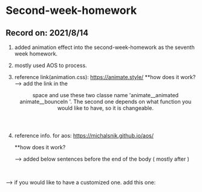 # Second-week-homework 

## Record on: 2021/8/14


1. added animation effect into the second-week-homework as the seventh week homework.

2. mostly used AOS to process. 


3. reference link(animation.css):
    https://animate.style/
    **how does it work?
    --> add the link in the <header> space and use these two classe name 'animate__animated animate__bounceIn '. 
    The second one depends on what function you would like to have, so it is changeable.
    
4. reference info. for aos:
    https://michalsnik.github.io/aos/

    **how does it work?
    

    --> added below sentences before the end of the body ( mostly after </footer>) <br>
<link rel="stylesheet" href="https://unpkg.com/aos@next/dist/aos.css" />
<script src="https://unpkg.com/aos@next/dist/aos.js"></script>
<script>
 AOS.init();
</script> <br>



--> if you would like to have a customized one. add this one:
    <link rel="stylesheet" href="https://unpkg.com/aos@next/dist/aos.css" />
    <script src="https://unpkg.com/aos@next/dist/aos.js"></script>
     <script>
    AOS.init({
    // Global settings:
     disable: false, // accepts following values: 'phone', 'tablet', 'mobile', boolean, expression or function </br>
     startEvent: 'DOMContentLoaded', // name of the event dispatched on the document, that AOS should initialize on 
     initClassName: 'aos-init', // class applied after initialization  </br>
     animatedClassName: 'aos-animate', // class applied on animation    </br>
     useClassNames: false, // if true, will add content of `data-aos` as classes on scroll   </br>
     disableMutationObserver: false, // disables automatic mutations' detections (advanced)  </br>
     debounceDelay: 50, // the delay on debounce used while resizing window (advanced)  </br>
    throttleDelay: 99, // the delay on throttle used while scrolling the page (advanced)  </br>
  
 
    // Settings that can be overridden on per-element basis, by `data-aos-*` attributes:  </br>
    offset: 120, // offset (in px) from the original trigger point -->從哪個位置開始跑效果，預設的位置已經很好的。  </br>
    delay: 0, // values from 0 to 3000, with step 50ms  </br>
    duration: 400, // values from 0 to 3000, with step 50ms -->最好不要超過一分鐘，最好的值是400,600,800。  </br>
     easing: 'ease', // default easing for AOS animations  </br>
    once: true, // whether animation should happen only once - while scrolling down -->如果希望效果一直出現，就改false。  </br>
    mirror: false, // whether elements should animate out while scrolling past them  </br>
    anchorPlacement: 'top-bottom', // defines which position of the element regarding to window should trigger the animation  </br>

    });
    </script>
